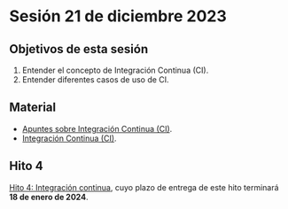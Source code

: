 # Sesión 21 de diciembre 2023

## Objetivos de esta sesión

1. Entender el concepto de Integración Continua (CI).
2. Entender diferentes casos de uso de CI.

## Material

* [Apuntes sobre Integración Continua (CI)](http://jj.github.io/CC/documentos/temas/Integracion_continua.html).
* [Integración Continua (CI)](https://jj.github.io/IV/preso/CI.html#/).

## Hito 4

[Hito 4: Integración continua](../hitos/4.CI.md), cuyo plazo de entrega de este hito terminará **18 de enero de 2024**.
